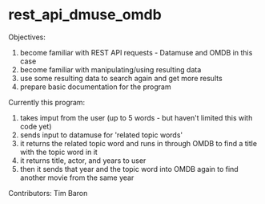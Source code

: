 # rest_api_dmuse_omdb

Objectives:
1) become familiar with REST API requests - Datamuse and OMDB in this case
2) become familiar with manipulating/using resulting data
3) use some resulting data to search again and get more results
4) prepare basic documentation for the program

Currently this program:

1) takes imput from the user (up to 5 words - but haven't limited this with code yet)
2) sends input to datamuse for 'related topic words'
3) it returns the related topic word and runs in through OMDB to find a title with the topic word in it
4) it returns title, actor, and years to user
5) then it sends that year and the topic word into OMDB again to find another movie from the same year

Contributors:
Tim Baron
